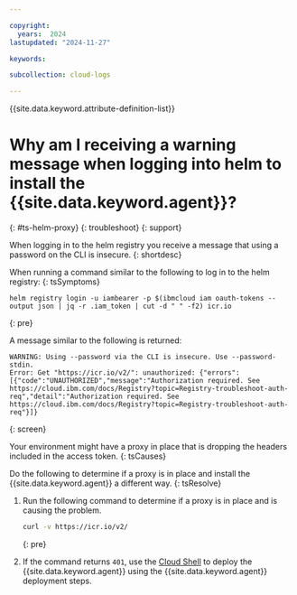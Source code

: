 ```yaml
---

copyright:
  years:  2024
lastupdated: "2024-11-27"

keywords: 

subcollection: cloud-logs

---
```



{{site.data.keyword.attribute-definition-list}}

# Why am I receiving a warning message when logging into helm to install the {{site.data.keyword.agent}}?
{: #ts-helm-proxy}
{: troubleshoot}
{: support}

When logging in to the helm registry you receive a message that using a password on the CLI is insecure.
{: shortdesc}

When running a command similar to the following to log in to the helm registry:
{: tsSymptoms}

```text
helm registry login -u iambearer -p $(ibmcloud iam oauth-tokens --output json | jq -r .iam_token | cut -d " " -f2) icr.io
```
{: pre}

A message similar to the following is returned:

```text
WARNING: Using --password via the CLI is insecure. Use --password-stdin.
Error: Get "https://icr.io/v2/": unauthorized: {"errors":[{"code":"UNAUTHORIZED","message":"Authorization required. See https://cloud.ibm.com/docs/Registry?topic=Registry-troubleshoot-auth-req","detail":"Authorization required. See https://cloud.ibm.com/docs/Registry?topic=Registry-troubleshoot-auth-req"}]}
```
{: screen}

Your environment might have a proxy in place that is dropping the headers included in the access token.
{: tsCauses}

Do the following to determine if a proxy is in place and install the {{site.data.keyword.agent}} a different way.
{: tsResolve}

1. Run the following command to determine if a proxy is in place and is causing the problem.

   ```sh
   curl -v https://icr.io/v2/
   ```
   {: pre}

2. If the command returns `401`, use the [Cloud Shell](/docs/cloud-shell) to deploy the {{site.data.keyword.agent}} using the {{site.data.keyword.agent}} deployment steps.


